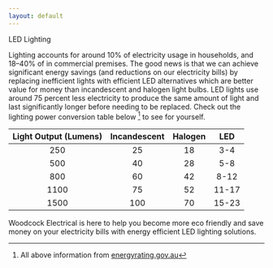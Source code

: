 ```yaml
---
layout: default
---
```


LED Lighting

Lighting accounts for around 10% of electricity usage in households, and 18–40% of in commercial premises.
The good news is that we can achieve significant energy savings (and reductions on our electricity bills) by replacing inefficient lights with efficient LED alternatives which are better value for money than incandescent and halogen light bulbs.
LED lights use around 75 percent less electricity to produce the same amount of light and last significantly longer before needing to be replaced. 
Check out the lighting power conversion table below [^1] to see for yourself.

[^1]: All above information from [energyrating.gov.au](https://www.energyrating.gov.au/products/lighting)

| Light Output (Lumens) | Incandescent | Halogen | LED |
|:---:|:---:|:---:|:---:| 
| 250 | 25 | 18 | 3-4 |
| 500 | 40 | 28 | 5-8 |
| 800 | 60 | 42 | 8-12 |
| 1100 | 75 | 52 | 11-17 |
| 1500 | 100 | 70 | 15-23 |


Woodcock Electrical is here to help you become more eco friendly and save money on your electricity bills with energy efficient LED lighting solutions. 


